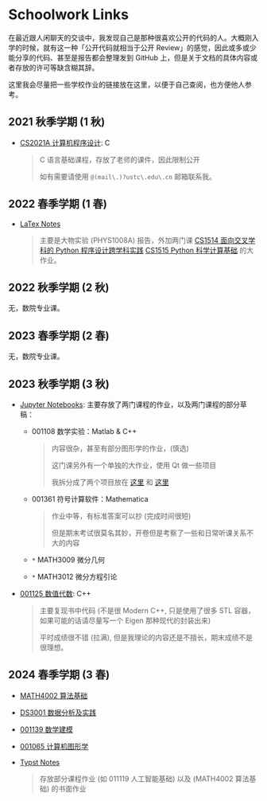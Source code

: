 # Schoolwork Links

在最近跟人闲聊天的交谈中，我发现自己是那种很喜欢公开的代码的人。大概刚入学的时候，就有这一种「公开代码就相当于公开 Review」的感觉，因此或多或少能分享的代码、甚至是报告都会整理发到 GitHub 上，但是关于文档的具体内容或者存放的许可等缺含糊其辞。

这里我会尽量把一些学校作业的链接放在这里，以便于自己查阅，也方便他人参考。

## 2021 秋季学期 (1 秋)

-   [CS2021A 计算机程序设计](https://github.com/tiankaima/USTC-Homework-CS2021A): C

    > C 语言基础课程，存放了老师的课件，因此限制公开
    >
    > 如有需要请使用 `@(mail\.)?ustc\.edu\.cn` 邮箱联系我。

## 2022 春季学期 (1 春)

-   [LaTex Notes](https://github.com/tiankaima/latex-notes)

    > 主要是大物实验 (PHYS1008A) 报告，外加两门课 [CS1514 面向交叉学科的 Python 程序设计跨学科实践](https://github.com/tiankaima/latex-notes/blob/master/8205e2/main.pdf) [CS1515 Python 科学计算基础](https://github.com/tiankaima/latex-notes/blob/master/c0511f/main.pdf) 的大作业。

## 2022 秋季学期 (2 秋)

无，数院专业课。

## 2023 春季学期 (2 春)

无，数院专业课。

## 2023 秋季学期 (3 秋)

-   [Jupyter Notebooks](https://github.com/tiankaima/Notebooks): 主要存放了两门课程的作业，以及两门课程的部分草稿：

    -   001108 数学实验：Matlab & C++

        > 内容很杂，甚至有部分图形学的作业，(慎选)
        >
        > 这门课另外有一个单独的大作业，使用 Qt 做一些项目
        >
        > 我拆分成了两个项目放在 [这里](https://github.com/tiankaima/qt_cam) 和 [这里](https://github.com/tiankaima/qt_example_proj)

    -   001361 符号计算软件：Mathematica

        > 作业中等，有标准答案可以抄 (完成时间很短)
        >
        > 但是期末考试很莫名其妙，开卷但是考察了一些和日常听课关系不大的内容

    -   `*` MATH3009 微分几何
    -   `*` MATH3012 微分方程引论

-   [001125 数值代数](https://github.com/tiankaima/numerical_linear_algebra): C++

    > 主要复现书中代码 (不是很 Modern C++, 只是使用了很多 STL 容器，如果可能的话请尽量写一个 Eigen 那种现代的封装出来)
    >
    > 平时成绩很不错 (拉满), 但是我理论的内容还是不擅长，期末成绩不是很理想。

## 2024 春季学期 (3 春)

-   [MATH4002 算法基础](https://github.com/tiankaima/USTC_ALGO_24)
-   [DS3001 数据分析及实践](https://github.com/tiankaima/USTC_AD_24)
-   [001139 数学建模](https://github.com/tiankaima/USTC_MM_24)
-   [001065 计算机图形学](https://github.com/tiankaima/USTC_CG_24_HW)
-   [Typst Notes](https://github.com/tiankaima/typst-notes)

    > 存放部分课程作业 (如 011119 人工智能基础) 以及 (MATH4002 算法基础) 的书面作业
